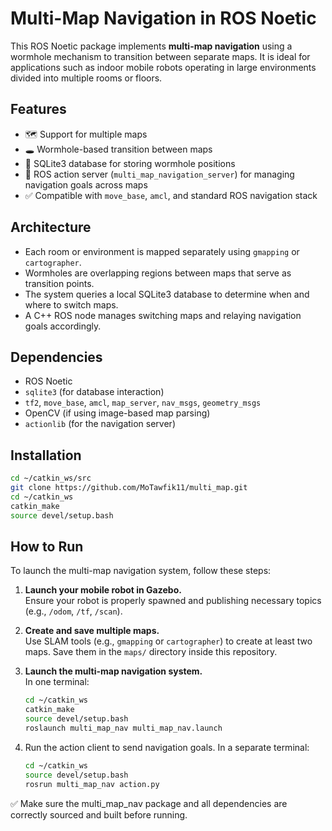# Multi-Map Navigation in ROS Noetic

This ROS Noetic package implements **multi-map navigation** using a wormhole mechanism to transition between separate maps. It is ideal for applications such as indoor mobile robots operating in large environments divided into multiple rooms or floors.

## Features

- 🗺️ Support for multiple maps
- 🕳️ Wormhole-based transition between maps
- 🧠 SQLite3 database for storing wormhole positions
- 🤖 ROS action server (`multi_map_navigation_server`) for managing navigation goals across maps
- ✅ Compatible with `move_base`, `amcl`, and standard ROS navigation stack

## Architecture

- Each room or environment is mapped separately using `gmapping` or `cartographer`.
- Wormholes are overlapping regions between maps that serve as transition points.
- The system queries a local SQLite3 database to determine when and where to switch maps.
- A C++ ROS node manages switching maps and relaying navigation goals accordingly.

## Dependencies

- ROS Noetic
- `sqlite3` (for database interaction)
- `tf2`, `move_base`, `amcl`, `map_server`, `nav_msgs`, `geometry_msgs`
- OpenCV (if using image-based map parsing)
- `actionlib` (for the navigation server)

## Installation

```bash
cd ~/catkin_ws/src
git clone https://github.com/MoTawfik11/multi_map.git
cd ~/catkin_ws
catkin_make
source devel/setup.bash
```

## How to Run

To launch the multi-map navigation system, follow these steps:

1. **Launch your mobile robot in Gazebo.**  
   Ensure your robot is properly spawned and publishing necessary topics (e.g., `/odom`, `/tf`, `/scan`).

2. **Create and save multiple maps.**  
   Use SLAM tools (e.g., `gmapping` or `cartographer`) to create at least two maps. Save them in the `maps/` directory inside this repository.

3. **Launch the multi-map navigation system.**  
   In one terminal:

   ```bash
   cd ~/catkin_ws
   catkin_make
   source devel/setup.bash
   roslaunch multi_map_nav multi_map_nav.launch
   ```

4. Run the action client to send navigation goals.
   In a separate terminal:

   ```bash
   cd ~/catkin_ws
   source devel/setup.bash
   rosrun multi_map_nav action.py
   ```

✅ Make sure the multi_map_nav package and all dependencies are correctly sourced and built before running.
   
